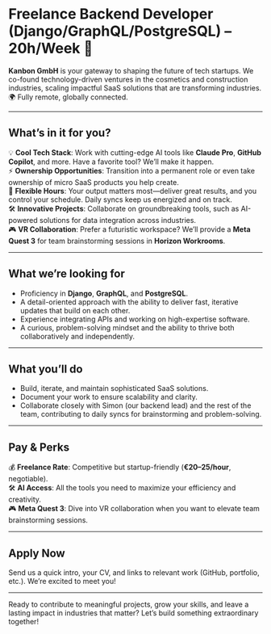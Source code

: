 # Freelance Backend Developer (Django/GraphQL/PostgreSQL) – 20h/Week 🚀

**Kanbon GmbH** is your gateway to shaping the future of tech startups. We co-found technology-driven ventures in the cosmetics and construction industries, scaling impactful SaaS solutions that are transforming industries. 🌍 Fully remote, globally connected.

---

## **What’s in it for you?**

💡 **Cool Tech Stack**: Work with cutting-edge AI tools like **Claude Pro**, **GitHub Copilot**, and more. Have a favorite tool? We’ll make it happen.  
⚡ **Ownership Opportunities**: Transition into a permanent role or even take ownership of micro SaaS products you help create.  
🎯 **Flexible Hours**: Your output matters most—deliver great results, and you control your schedule. Daily syncs keep us energized and on track.  
🛠️ **Innovative Projects**: Collaborate on groundbreaking tools, such as AI-powered solutions for data integration across industries.  
🎮 **VR Collaboration**: Prefer a futuristic workspace? We’ll provide a **Meta Quest 3** for team brainstorming sessions in **Horizon Workrooms**.

---

## **What we’re looking for**

- Proficiency in **Django**, **GraphQL**, and **PostgreSQL**.
- A detail-oriented approach with the ability to deliver fast, iterative updates that build on each other.
- Experience integrating APIs and working on high-expertise software.
- A curious, problem-solving mindset and the ability to thrive both collaboratively and independently.

---

## **What you’ll do**

- Build, iterate, and maintain sophisticated SaaS solutions.
- Document your work to ensure scalability and clarity.
- Collaborate closely with Simon (our backend lead) and the rest of the team, contributing to daily syncs for brainstorming and problem-solving.

---

## **Pay & Perks**

💰 **Freelance Rate**: Competitive but startup-friendly (**€20–25/hour**, negotiable).  
🛠️ **AI Access**: All the tools you need to maximize your efficiency and creativity.  
🎮 **Meta Quest 3**: Dive into VR collaboration when you want to elevate team brainstorming sessions.

---

## **Apply Now**

Send us a quick intro, your CV, and links to relevant work (GitHub, portfolio, etc.). We’re excited to meet you!

---

Ready to contribute to meaningful projects, grow your skills, and leave a lasting impact in industries that matter? Let’s build something extraordinary together!
